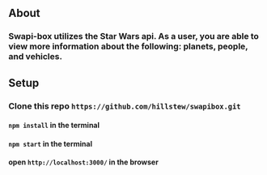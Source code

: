 ## About 
### Swapi-box utilizes the Star Wars api. As a user, you are able to view more information about the following: planets, people, and vehicles.

## Setup 
### Clone this repo `https://github.com/hillstew/swapibox.git`
#### `npm install` in the terminal
#### `npm start` in the terminal
#### open `http://localhost:3000/` in the browser

